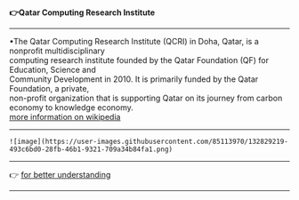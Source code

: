    **👉Qatar Computing Research Institute**        
   
   -------------------------------------------------------------------------------------------------------------------------------------------------             
   •The Qatar Computing Research Institute (QCRI) in Doha, Qatar, is a nonprofit multidisciplinary                             
   computing research institute founded by the Qatar Foundation (QF) for Education, Science and                            
   Community Development in 2010. It is primarily funded by the Qatar Foundation, a private,                                                    
   non-profit organization that is supporting Qatar on its journey from carbon economy to knowledge economy.                      
   [more information on wikipedia ](https://en.wikipedia.org/wiki/Qatar_Computing_Research_Institute)                            
   
   -------------------------------------------------------------------------------------------------------------------------------------------------                     
   
    ![image](https://user-images.githubusercontent.com/85113970/132829219-493c6bd0-28fb-46b1-9321-709a34b84fa1.png)

   -----------------------------------------------------------------------------------------------------------------------------------------------
   👉 [for better understanding ](https://www.hbku.edu.qa/en/qcri/about)                
   
   -----------------------------------------------------------------------------------------------------------------------------------------------        
   
   
   
   
   
   
